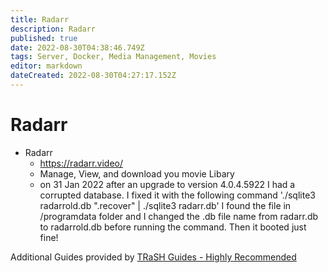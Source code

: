 ```yaml
---
title: Radarr
description: Radarr
published: true
date: 2022-08-30T04:38:46.749Z
tags: Server, Docker, Media Management, Movies
editor: markdown
dateCreated: 2022-08-30T04:27:17.152Z
---
```

# Radarr

- Radarr
	- https://radarr.video/
	- Manage, View, and download you movie Libary
	- on 31 Jan 2022 after an upgrade to version 4.0.4.5922 I had a corrupted database. I fixed it with the following command  './sqlite3 radarrold.db ".recover" | ./sqlite3 radarr.db' I found the file in /programdata folder and I changed the .db file name from radarr.db to radarrold.db before running the command. Then it booted just fine!


Additional Guides provided by [TRaSH Guides - Highly Recommended](https://trash-guides.info/Radarr/)